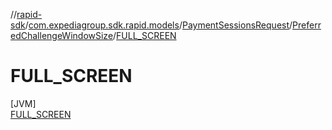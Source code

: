 //[rapid-sdk](../../../../../index.md)/[com.expediagroup.sdk.rapid.models](../../../index.md)/[PaymentSessionsRequest](../../index.md)/[PreferredChallengeWindowSize](../index.md)/[FULL_SCREEN](index.md)

# FULL_SCREEN

[JVM]\
[FULL_SCREEN](index.md)
